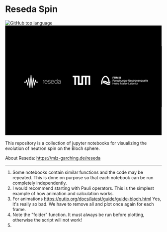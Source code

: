 # Reseda Spin

![GitHub top language](https://img.shields.io/github/languages/top/orlovroma/reseda_spin)
![Logotype](./docs/load_logo.png)


This repository is a collection of jupyter notebooks for visualizing the evolution of neutron spin on the Bloch sphere.

About Reseda: https://mlz-garching.de/reseda

________________________________________________________________________________________________________________

1) Some notebooks contain similar functions and the code may be repeated. This is done on purpose so that each notebook can be run completely independently.
2) I would recommend starting with Pauli operators. This is the simplest example of how animation and calculation works.
3) For animations https://qutip.org/docs/latest/guide/guide-bloch.html
   Yes, it's really so bad. We have to remove all and plot once again for each frame.
4) Note the "folder" function. It must always be run before plotting, otherwise the script will not work!
5) 